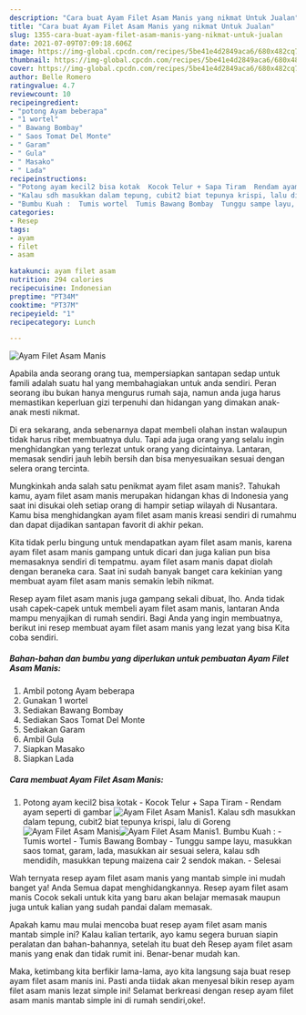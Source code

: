 ```yaml
---
description: "Cara buat Ayam Filet Asam Manis yang nikmat Untuk Jualan"
title: "Cara buat Ayam Filet Asam Manis yang nikmat Untuk Jualan"
slug: 1355-cara-buat-ayam-filet-asam-manis-yang-nikmat-untuk-jualan
date: 2021-07-09T07:09:18.606Z
image: https://img-global.cpcdn.com/recipes/5be41e4d2849aca6/680x482cq70/ayam-filet-asam-manis-foto-resep-utama.jpg
thumbnail: https://img-global.cpcdn.com/recipes/5be41e4d2849aca6/680x482cq70/ayam-filet-asam-manis-foto-resep-utama.jpg
cover: https://img-global.cpcdn.com/recipes/5be41e4d2849aca6/680x482cq70/ayam-filet-asam-manis-foto-resep-utama.jpg
author: Belle Romero
ratingvalue: 4.7
reviewcount: 10
recipeingredient:
- "potong Ayam beberapa"
- "1 wortel"
- " Bawang Bombay"
- " Saos Tomat Del Monte"
- " Garam"
- " Gula"
- " Masako"
- " Lada"
recipeinstructions:
- "Potong ayam kecil2 bisa kotak  Kocok Telur + Sapa Tiram  Rendam ayam seperti di gambar"
- "Kalau sdh masukkan dalam tepung, cubit2 biat tepunya krispi, lalu di Goreng"
- "Bumbu Kuah :  Tumis wortel  Tumis Bawang Bombay  Tunggu sampe layu, masukkan saos tomat, garam, lada, masukkan air sesuai selera, kalau sdh mendidih, masukkan tepung maizena cair 2 sendok makan.  Selesai"
categories:
- Resep
tags:
- ayam
- filet
- asam

katakunci: ayam filet asam 
nutrition: 294 calories
recipecuisine: Indonesian
preptime: "PT34M"
cooktime: "PT37M"
recipeyield: "1"
recipecategory: Lunch

---
```



![Ayam Filet Asam Manis](https://img-global.cpcdn.com/recipes/5be41e4d2849aca6/680x482cq70/ayam-filet-asam-manis-foto-resep-utama.jpg)

Apabila anda seorang orang tua, mempersiapkan santapan sedap untuk famili adalah suatu hal yang membahagiakan untuk anda sendiri. Peran seorang ibu bukan hanya mengurus rumah saja, namun anda juga harus memastikan keperluan gizi terpenuhi dan hidangan yang dimakan anak-anak mesti nikmat.

Di era  sekarang, anda sebenarnya dapat membeli olahan instan walaupun tidak harus ribet membuatnya dulu. Tapi ada juga orang yang selalu ingin menghidangkan yang terlezat untuk orang yang dicintainya. Lantaran, memasak sendiri jauh lebih bersih dan bisa menyesuaikan sesuai dengan selera orang tercinta. 



Mungkinkah anda salah satu penikmat ayam filet asam manis?. Tahukah kamu, ayam filet asam manis merupakan hidangan khas di Indonesia yang saat ini disukai oleh setiap orang di hampir setiap wilayah di Nusantara. Kamu bisa menghidangkan ayam filet asam manis kreasi sendiri di rumahmu dan dapat dijadikan santapan favorit di akhir pekan.

Kita tidak perlu bingung untuk mendapatkan ayam filet asam manis, karena ayam filet asam manis gampang untuk dicari dan juga kalian pun bisa memasaknya sendiri di tempatmu. ayam filet asam manis dapat diolah dengan beraneka cara. Saat ini sudah banyak banget cara kekinian yang membuat ayam filet asam manis semakin lebih nikmat.

Resep ayam filet asam manis juga gampang sekali dibuat, lho. Anda tidak usah capek-capek untuk membeli ayam filet asam manis, lantaran Anda mampu menyajikan di rumah sendiri. Bagi Anda yang ingin membuatnya, berikut ini resep membuat ayam filet asam manis yang lezat yang bisa Kita coba sendiri.

<!--inarticleads1-->

##### Bahan-bahan dan bumbu yang diperlukan untuk pembuatan Ayam Filet Asam Manis:

1. Ambil potong Ayam beberapa
1. Gunakan 1 wortel
1. Sediakan  Bawang Bombay
1. Sediakan  Saos Tomat Del Monte
1. Sediakan  Garam
1. Ambil  Gula
1. Siapkan  Masako
1. Siapkan  Lada




<!--inarticleads2-->

##### Cara membuat Ayam Filet Asam Manis:

1. Potong ayam kecil2 bisa kotak  - Kocok Telur + Sapa Tiram  - Rendam ayam seperti di gambar
<img src="https://img-global.cpcdn.com/steps/45b4b60da64b9e67/160x128cq70/ayam-filet-asam-manis-langkah-memasak-1-foto.jpg" alt="Ayam Filet Asam Manis">1. Kalau sdh masukkan dalam tepung, cubit2 biat tepunya krispi, lalu di Goreng
<img src="https://img-global.cpcdn.com/steps/9ddadfdfdab1c5a8/160x128cq70/ayam-filet-asam-manis-langkah-memasak-2-foto.jpg" alt="Ayam Filet Asam Manis"><img src="https://img-global.cpcdn.com/steps/7e9ea58ae1c9e493/160x128cq70/ayam-filet-asam-manis-langkah-memasak-2-foto.jpg" alt="Ayam Filet Asam Manis">1. Bumbu Kuah :  - Tumis wortel  - Tumis Bawang Bombay  - Tunggu sampe layu, masukkan saos tomat, garam, lada, masukkan air sesuai selera, kalau sdh mendidih, masukkan tepung maizena cair 2 sendok makan.  - Selesai




Wah ternyata resep ayam filet asam manis yang mantab simple ini mudah banget ya! Anda Semua dapat menghidangkannya. Resep ayam filet asam manis Cocok sekali untuk kita yang baru akan belajar memasak maupun juga untuk kalian yang sudah pandai dalam memasak.

Apakah kamu mau mulai mencoba buat resep ayam filet asam manis mantab simple ini? Kalau kalian tertarik, ayo kamu segera buruan siapin peralatan dan bahan-bahannya, setelah itu buat deh Resep ayam filet asam manis yang enak dan tidak rumit ini. Benar-benar mudah kan. 

Maka, ketimbang kita berfikir lama-lama, ayo kita langsung saja buat resep ayam filet asam manis ini. Pasti anda tiidak akan menyesal bikin resep ayam filet asam manis lezat simple ini! Selamat berkreasi dengan resep ayam filet asam manis mantab simple ini di rumah sendiri,oke!.

